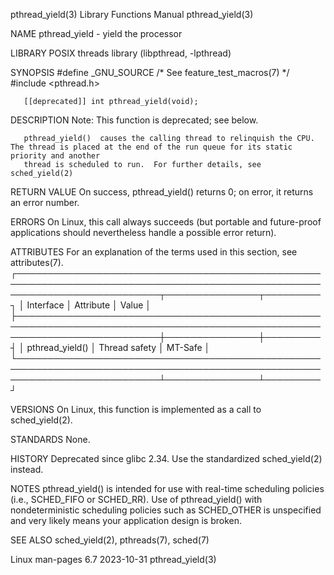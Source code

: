 pthread_yield(3)						   Library Functions Manual						      pthread_yield(3)

NAME
       pthread_yield - yield the processor

LIBRARY
       POSIX threads library (libpthread, -lpthread)

SYNOPSIS
       #define _GNU_SOURCE	       /* See feature_test_macros(7) */
       #include <pthread.h>

       [[deprecated]] int pthread_yield(void);

DESCRIPTION
       Note: This function is deprecated; see below.

       pthread_yield()	causes the calling thread to relinquish the CPU.  The thread is placed at the end of the run queue for its static priority and another
       thread is scheduled to run.  For further details, see sched_yield(2)

RETURN VALUE
       On success, pthread_yield() returns 0; on error, it returns an error number.

ERRORS
       On Linux, this call always succeeds (but portable and future-proof applications should nevertheless handle a possible error return).

ATTRIBUTES
       For an explanation of the terms used in this section, see attributes(7).
       ┌───────────────────────────────────────────────────────────────────────────────────────────────────────────────────────────┬───────────────┬─────────┐
       │ Interface														   │ Attribute	   │ Value   │
       ├───────────────────────────────────────────────────────────────────────────────────────────────────────────────────────────┼───────────────┼─────────┤
       │ pthread_yield()													   │ Thread safety │ MT-Safe │
       └───────────────────────────────────────────────────────────────────────────────────────────────────────────────────────────┴───────────────┴─────────┘

VERSIONS
       On Linux, this function is implemented as a call to sched_yield(2).

STANDARDS
       None.

HISTORY
       Deprecated since glibc 2.34.  Use the standardized sched_yield(2) instead.

NOTES
       pthread_yield() is intended for use with real-time scheduling policies (i.e., SCHED_FIFO or SCHED_RR).  Use of  pthread_yield()	with  nondeterministic
       scheduling policies such as SCHED_OTHER is unspecified and very likely means your application design is broken.

SEE ALSO
       sched_yield(2), pthreads(7), sched(7)

Linux man-pages 6.7							  2023-10-31							      pthread_yield(3)

